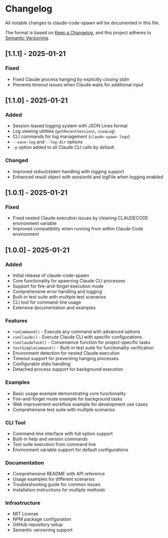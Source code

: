 # Changelog

All notable changes to claude-code-spawn will be documented in this file.

The format is based on [Keep a Changelog](https://keepachangelog.com/en/1.0.0/),
and this project adheres to [Semantic Versioning](https://semver.org/spec/v2.0.0.html).

## [1.1.1] - 2025-01-21

### Fixed
- Fixed Claude process hanging by explicitly closing stdin
- Prevents timeout issues when Claude waits for additional input

## [1.1.0] - 2025-01-21

### Added
- Session-based logging system with JSON Lines format
- Log viewing utilities (`getRecentSessions`, `viewLog`)
- CLI commands for log management (`claude-spawn logs`)
- `--save-log` and `--log-dir` options
- `-p` option added to all Claude CLI calls by default

### Changed
- Improved stdout/stderr handling with logging support
- Enhanced result object with sessionId and logFile when logging enabled

## [1.0.1] - 2025-01-21

### Fixed
- Fixed nested Claude execution issues by cleaning CLAUDECODE environment variable
- Improved compatibility when running from within Claude Code environment

## [1.0.0] - 2025-01-21

### Added

- Initial release of claude-code-spawn
- Core functionality for spawning Claude CLI processes
- Support for fire-and-forget execution mode
- Comprehensive error handling and logging
- Built-in test suite with multiple test scenarios
- CLI tool for command-line usage
- Extensive documentation and examples

### Features

- `runCommand()` - Execute any command with advanced options
- `runClaude()` - Execute Claude CLI with specific configurations
- `runClaudeTask()` - Convenience function for project-specific tasks
- `testSimpleCommand()` - Built-in test suite for functionality verification
- Environment detection for nested Claude execution
- Timeout support for preventing hanging processes
- Configurable stdio handling
- Detached process support for background execution

### Examples

- Basic usage example demonstrating core functionality
- Fire-and-forget mode example for background tasks
- Web improvement workflow example for development use cases
- Comprehensive test suite with multiple scenarios

### CLI Tool

- Command-line interface with full option support
- Built-in help and version commands
- Test suite execution from command line
- Environment variable support for default configurations

### Documentation

- Comprehensive README with API reference
- Usage examples for different scenarios
- Troubleshooting guide for common issues
- Installation instructions for multiple methods

### Infrastructure

- MIT License
- NPM package configuration
- GitHub repository setup
- Semantic versioning support